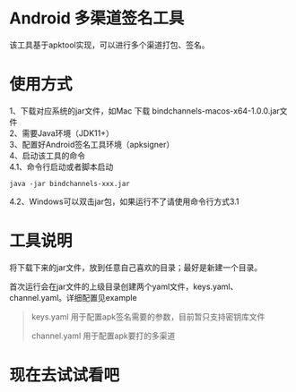 # Android 多渠道签名工具

该工具基于apktool实现，可以进行多个渠道打包、签名。

# 使用方式
1、下载对应系统的jar文件，如Mac 下载 bindchannels-macos-x64-1.0.0.jar文件  
2、需要Java环境（JDK11+）  
3、配置好Android签名工具环境（apksigner）  
4、启动该工具的命令  
4.1、命令行启动或者脚本启动
```shell
java -jar bindchannels-xxx.jar
```
4.2、Windows可以双击jar包，如果运行不了请使用命令行方式3.1

# 工具说明
将下载下来的jar文件，放到任意自己喜欢的目录；最好是新建一个目录。  

首次运行会在jar文件的上级目录创建两个yaml文件，keys.yaml、channel.yaml。详细配置见example  
> keys.yaml 用于配置apk签名需要的参数，目前暂只支持密钥库文件
>  
> channel.yaml 用于配置apk要打的多渠道  

# 现在去试试看吧
